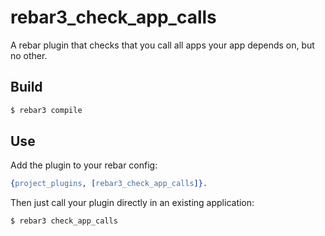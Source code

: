# rebar3_check_app_calls

A rebar plugin that checks that you call all apps your app depends on, but no other.

## Build

```sh
$ rebar3 compile
```

## Use

Add the plugin to your rebar config:

```erlang
{project_plugins, [rebar3_check_app_calls]}.
```

Then just call your plugin directly in an existing application:
```sh
$ rebar3 check_app_calls
```
